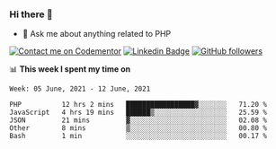 ### Hi there 👋

<!--
**mustafaculban/mustafaculban** is a ✨ _special_ ✨ repository because its `README.md` (this file) appears on your GitHub profile.

Here are some ideas to get you started:

- 🌱 I’m currently learning ...
- 👯 I’m looking to collaborate on ...
- 🤔 I’m looking for help with ...
- 📫 How to reach me: ...
- 😄 Pronouns: ...
- ⚡ Fun fact: ...

-->
- 💬 Ask me about anything related to PHP

[![Contact me on Codementor](https://www.codementor.io/m-badges/karamusluk/book-session.svg)](https://www.codementor.io/@karamusluk?refer=badge)
[![Linkedin Badge](https://img.shields.io/badge/-Mustafa%20Culban-blue?style=social&logo=Linkedin&logoColor=blue&link=https://www.linkedin.com/in/mustafaculban/)](https://www.linkedin.com/in/mustafaculban/) 
[![GitHub followers](https://img.shields.io/github/followers/karamusluk?label=Follow&style=social)](https://github.com/karamusluk/?tab=follow)


📊 **This week I spent my time on**
<!--START_SECTION:waka-->
```text
Week: 05 June, 2021 - 12 June, 2021

PHP          12 hrs 2 mins   █████████████████▓░░░░░░░   71.20 % 
JavaScript   4 hrs 19 mins   ██████▒░░░░░░░░░░░░░░░░░░   25.59 % 
JSON         21 mins         ▓░░░░░░░░░░░░░░░░░░░░░░░░   02.08 % 
Other        8 mins          ▒░░░░░░░░░░░░░░░░░░░░░░░░   00.80 % 
Bash         1 min           ░░░░░░░░░░░░░░░░░░░░░░░░░   00.17 % 
```
<!--END_SECTION:waka-->


